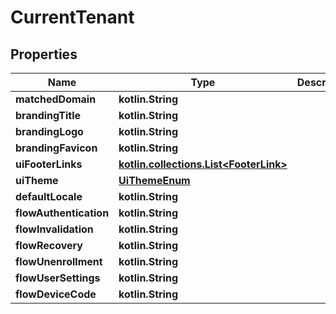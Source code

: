 
# CurrentTenant

## Properties
Name | Type | Description | Notes
------------ | ------------- | ------------- | -------------
**matchedDomain** | **kotlin.String** |  | 
**brandingTitle** | **kotlin.String** |  | 
**brandingLogo** | **kotlin.String** |  | 
**brandingFavicon** | **kotlin.String** |  | 
**uiFooterLinks** | [**kotlin.collections.List&lt;FooterLink&gt;**](FooterLink.md) |  |  [readonly]
**uiTheme** | [**UiThemeEnum**](UiThemeEnum.md) |  |  [readonly]
**defaultLocale** | **kotlin.String** |  |  [readonly]
**flowAuthentication** | **kotlin.String** |  |  [optional]
**flowInvalidation** | **kotlin.String** |  |  [optional]
**flowRecovery** | **kotlin.String** |  |  [optional]
**flowUnenrollment** | **kotlin.String** |  |  [optional]
**flowUserSettings** | **kotlin.String** |  |  [optional]
**flowDeviceCode** | **kotlin.String** |  |  [optional]



